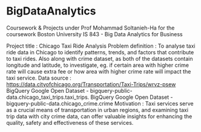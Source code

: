 # BigDataAnalytics
Coursework &amp; Projects under Prof Mohammad Soltanieh-Ha for the coursework Boston University IS 843 - Big Data Analytics for Business


Project title : Chicago Taxi Ride Analysis
Problem definition :
To analyse taxi ride data in Chicago to identify patterns, trends, and factors that contribute to taxi rides. Also along with crime dataset, as both of the datasets contain  longitude and latitude, to investigate, eg. if certain area with higher crime rate will cause extra fee or how area with higher crime rate will impact the taxi service.
Data source :
 https://data.cityofchicago.org/Transportation/Taxi-Trips/wrvz-psew
 BigQuery Google Open Dataset - bigquery-public-data.chicago_taxi_trips.taxi_trips.
 BigQuery Google Open Dataset - bigquery-public-data.chicago_crime.crime
Motivation :
Taxi services serve as a crucial means of transportation in urban regions, and examining taxi trip data with city crime data,  can offer valuable insights for enhancing the quality, safety and effectiveness of these services.
